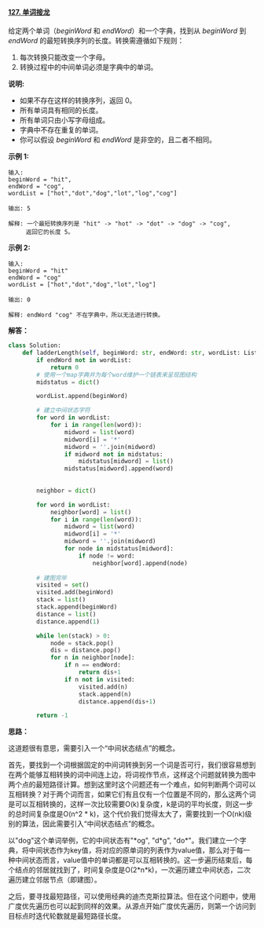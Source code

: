 #### [127. 单词接龙](https://leetcode-cn.com/problems/word-ladder/)

给定两个单词（*beginWord* 和 *endWord*）和一个字典，找到从 *beginWord* 到 *endWord* 的最短转换序列的长度。转换需遵循如下规则：

1. 每次转换只能改变一个字母。
2. 转换过程中的中间单词必须是字典中的单词。

**说明:**

- 如果不存在这样的转换序列，返回 0。
- 所有单词具有相同的长度。
- 所有单词只由小写字母组成。
- 字典中不存在重复的单词。
- 你可以假设 *beginWord* 和 *endWord* 是非空的，且二者不相同。

**示例 1:**

```
输入:
beginWord = "hit",
endWord = "cog",
wordList = ["hot","dot","dog","lot","log","cog"]

输出: 5

解释: 一个最短转换序列是 "hit" -> "hot" -> "dot" -> "dog" -> "cog",
     返回它的长度 5。
```

**示例 2:**

```
输入:
beginWord = "hit"
endWord = "cog"
wordList = ["hot","dot","dog","lot","log"]

输出: 0

解释: endWord "cog" 不在字典中，所以无法进行转换。
```



**解答：**

```python
class Solution:
    def ladderLength(self, beginWord: str, endWord: str, wordList: List[str]) -> int:
        if endWord not in wordList:
            return 0
        # 使用一个map字典并为每个word维护一个链表来呈现图结构
        midstatus = dict()

        wordList.append(beginWord)

        # 建立中间状态字符  
        for word in wordList:
            for i in range(len(word)):
                midword = list(word)
                midword[i] = '*'
                midword = ''.join(midword)
                if midword not in midstatus:
                    midstatus[midword] = list()
                midstatus[midword].append(word)
                
        
        neighbor = dict()

        for word in wordList:
            neighbor[word] = list()
            for i in range(len(word)):
                midword = list(word)
                midword[i] = '*'
                midword = ''.join(midword)
                for node in midstatus[midword]:
                    if node != word:
                        neighbor[word].append(node)
        
        # 建图完毕
        visited = set()
        visited.add(beginWord)
        stack = list()
        stack.append(beginWord)
        distance = list()
        distance.append(1)

        while len(stack) > 0:
            node = stack.pop()
            dis = distance.pop()
            for n in neighbor[node]:
                if n == endWord:
					return dis+1
                if n not in visited:
                    visited.add(n)
                    stack.append(n)
                    distance.append(dis+1)

        return -1
```



**思路：**

这道题很有意思，需要引入一个“中间状态结点”的概念。

首先，要找到一个词根据固定的中间词转换到另一个词是否可行，我们很容易想到在两个能够互相转换的词中间连上边，将词视作节点，这样这个问题就转换为图中两个点的最短路径计算。想到这里时这个问题还有一个难点，如何判断两个词可以互相转换？对于两个词而言，如果它们有且仅有一个位置是不同的，那么这两个词是可以互相转换的，这样一次比较需要O(k)复杂度，k是词的平均长度，则这一步的总时间复杂度是O(n^2 \* k)，这个代价我们觉得太大了，需要找到一个O(nk)级别的算法，因此需要引入“中间状态结点”的概念。

以"dog"这个单词举例，它的中间状态有"\*og", "d\*g", "do\*"。我们建立一个字典，将中间状态作为key值，将对应的原单词的列表作为value值，那么对于每一种中间状态而言，value值中的单词都是可以互相转换的。这一步遍历结束后，每个结点的邻居就找到了，时间复杂度是O(2\*n\*k)，一次遍历建立中间状态，二次遍历建立邻居节点（即建图）。

之后，要寻找最短路径，可以使用经典的迪杰克斯拉算法。但在这个问题中，使用广度优先遍历也可以起到同样的效果。从源点开始广度优先遍历，则第一个访问到目标点时迭代轮数就是最短路径长度。

